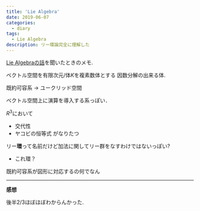 ```yaml
---
title: 'Lie Algebra'
date: 2019-06-07
categories:
  - diary
tags:
  - Lie Algebra
description: リー環論完全に理解した
---
```


[Lie Algebraの話](https://nefrock.connpass.com/event/133937/)を聞いたときのメモ.

ベクトル空間を有限次元/体$K$を複素数体とする
因数分解の出来る体.

既約可容系 → ユークリッド空間

ベクトル空間上に演算を導入する系っぽい．

$R^3$において
- 交代性
- ヤコビの恒等式
がなりたつ

リー**環**って名前だけど加法に関してリー群をなすわけではないっぽい?
- これ環？

既約可容系が図形に対応するの何でなん

---
**感想**

後半2/3ほぼほぼわからんかった.
